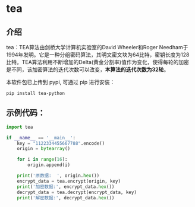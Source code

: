 # tea

## 介绍

tea：TEA算法由剑桥大学计算机实验室的David Wheeler和Roger Needham于1994年发明。它是一种分组密码算法，其明文密文块为64比特，密钥长度为128比特。TEA算法利用不断增加的Delta(黄金分割率)值作为变化，使得每轮的加密是不同，该加密算法的迭代次数可以改变，**本算法的迭代次数为32轮**。

本软件包已上传到 pypi, 可通过 pip 进行安装：

```
pip install tea-python
```

## 示例代码：

```python
import tea

if __name__ == '__main__':
    key = "1122334455667788".encode()
    origin = bytearray()

    for i in range(16):
        origin.append(i)

    print('原数据:  ', origin.hex())
    encrypt_data = tea.encrypt(origin, key)
    print('加密数据:', encrypt_data.hex())
    decrypt_data = tea.decrypt(encrypt_data, key)
    print('解密数据:', decrypt_data.hex())

```
